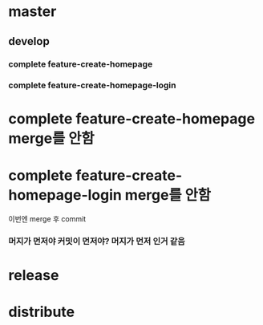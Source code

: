 # master
## develop
### complete feature-create-homepage
### complete feature-create-homepage-login

# complete feature-create-homepage merge를 안함
# complete feature-create-homepage-login merge를 안함


이번엔 merge 후 commit

### 머지가 먼저야 커밋이 먼저야? 머지가 먼저 인거 같음

# release
# distribute
